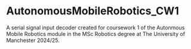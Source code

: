 # AutonomousMobileRobotics_CW1

A serial signal input decoder created for coursework 1 of the Autonmous Mobile Robotics module in the MSc Robotics degree at The University of Manchester 2024/25.
